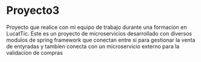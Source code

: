 # Proyecto3

Proyecto que realice con mi equipo de trabajo durante una formacion en LucatTic. Este es un proyecto de microservicios desarrollado con diversos modulos de spring framework que conectan entre si para gestionar la venta de entyradas y tambien conecta con un microservicio externo para la validacion de compras
